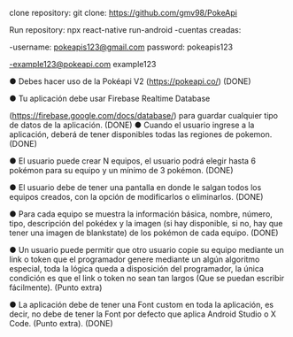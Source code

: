 clone repository: git clone: https://github.com/gmv98/PokeApi

Run repository: npx react-native run-android
-cuentas creadas:

-username: pokeapis123@gmail.com password: pokeapis123

-example123@pokeapi.com example123

● Debes hacer uso de la Pokéapi V2 (https://pokeapi.co/) (DONE)

● Tu aplicación debe usar Firebase Realtime Database

(https://firebase.google.com/docs/database/) para guardar cualquier tipo de datos de la
aplicación. (DONE)
● Cuando el usuario ingrese a la aplicación, deberá de tener disponibles todas las regiones de
pokemon. (DONE)

● El usuario puede crear N equipos, el usuario podrá elegir hasta 6 pokémon para su equipo y
un mínimo de 3 pokémon. (DONE)

● El usuario debe de tener una pantalla en donde le salgan todos los equipos creados, con la
opción de modificarlos o eliminarlos. (DONE)

● Para cada equipo se muestra la información básica, nombre, número, tipo, descripción del
pokédex y la imagen (si hay disponible, si no, hay que tener una imagen de blankstate) de
los pokémon de cada equipo. (DONE)

● Un usuario puede permitir que otro usuario copie su equipo mediante un link o token que el
programador genere mediante un algún algoritmo especial, toda la lógica queda a
disposición del programador, la única condición es que el link o token no sean tan largos
(Que se puedan escribir fácilmente). (Punto extra)

● La aplicación debe de tener una Font custom en toda la aplicación, es decir, no debe de
tener la Font por defecto que aplica Android Studio o X Code. (Punto extra). (DONE)
